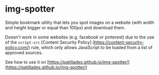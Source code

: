# img-spotter

Simple bookmark utility that lets you spot images on a website (with width and height bigger or
equal than 100px) and download them. 

Doesn't work in some websites (e.g. facebook or pinterest) due to the use of the `script-src` [Content Security Policy]
(https://content-security-policy.com/) rule, which only allows JavaScript to be loaded from a list of approved sources.

See how to use it on [https://patillades.github.io/img-spotter/]
(https://patillades.github.io/img-spotter/)

